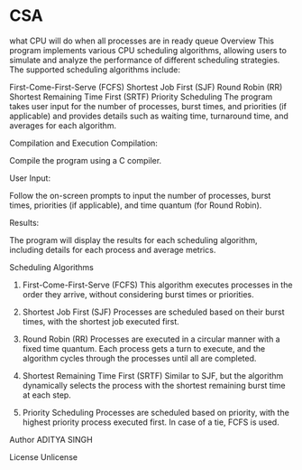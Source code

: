 # CSA
what CPU will do when all processes are in ready queue
Overview
This program implements various CPU scheduling algorithms, allowing users to simulate and analyze the performance of different scheduling strategies. The supported scheduling algorithms include:

First-Come-First-Serve (FCFS)
Shortest Job First (SJF)
Round Robin (RR)
Shortest Remaining Time First (SRTF)
Priority Scheduling
The program takes user input for the number of processes, burst times, and priorities (if applicable) and provides details such as waiting time, turnaround time, and averages for each algorithm.

Compilation and Execution
Compilation:

Compile the program using a C compiler. 

User Input:

Follow the on-screen prompts to input the number of processes, burst times, priorities (if applicable), and time quantum (for Round Robin).

Results:

The program will display the results for each scheduling algorithm, including details for each process and average metrics.

Scheduling Algorithms
1. First-Come-First-Serve (FCFS)
This algorithm executes processes in the order they arrive, without considering burst times or priorities.

2. Shortest Job First (SJF)
Processes are scheduled based on their burst times, with the shortest job executed first.

3. Round Robin (RR)
Processes are executed in a circular manner with a fixed time quantum. Each process gets a turn to execute, and the algorithm cycles through the processes until all are completed.

4. Shortest Remaining Time First (SRTF)
Similar to SJF, but the algorithm dynamically selects the process with the shortest remaining burst time at each step.

5. Priority Scheduling
Processes are scheduled based on priority, with the highest priority process executed first. In case of a tie, FCFS is used.

Author
ADITYA SINGH

License
Unlicense
